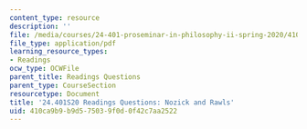 ```yaml
---
content_type: resource
description: ''
file: /media/courses/24-401-proseminar-in-philosophy-ii-spring-2020/410ca9b9b9d575039f0d0f42c7aa2522_MIT24_401S20_Questions21.pdf
file_type: application/pdf
learning_resource_types:
- Readings
ocw_type: OCWFile
parent_title: Readings Questions
parent_type: CourseSection
resourcetype: Document
title: '24.401S20 Readings Questions: Nozick and Rawls'
uid: 410ca9b9-b9d5-7503-9f0d-0f42c7aa2522
---
```

